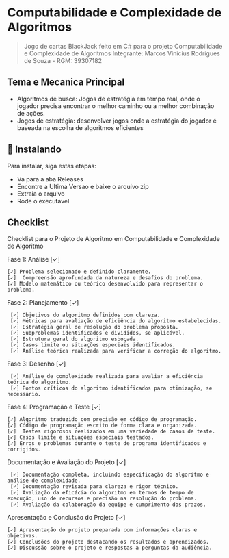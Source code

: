 # Computabilidade e Complexidade de Algoritmos

> Jogo de cartas BlackJack feito em C# para o projeto Computabilidade e Complexidade de Algoritmos
> Integrante: Marcos Vinicius Rodrigues de Souza - RGM: 39307182

## Tema e Mecanica Principal
- Algoritmos de busca: Jogos de estratégia em tempo real, onde o jogador precisa encontrar o melhor caminho ou a melhor combinação de ações.
- Jogos de estratégia: desenvolver jogos onde a estratégia do jogador é baseada na escolha de algoritmos eficientes

## 🚀 Instalando 

Para instalar, siga estas etapas:
- Va para a aba Releases
- Encontre a Ultima Versao e baixe o arquivo zip
- Extraia o arquivo
- Rode o executavel 

## Checklist
Checklist para o Projeto de Algoritmo em Computabilidade e Complexidade de Algoritmo

Fase 1: Análise [✓] 

    [✓] Problema selecionado e definido claramente.
    [✓]  Compreensão aprofundada da natureza e desafios do problema.
    [✓] Modelo matemático ou teórico desenvolvido para representar o problema.

Fase 2: Planejamento [✓] 

     [✓] Objetivos do algoritmo definidos com clareza.
     [✓] Métricas para avaliação de eficiência do algoritmo estabelecidas.
     [✓] Estratégia geral de resolução do problema proposta.
     [✓] Subproblemas identificados e divididos, se aplicável.
     [✓] Estrutura geral do algoritmo esboçada.
     [✓] Casos limite ou situações especiais identificados.
     [✓] Análise teórica realizada para verificar a correção do algoritmo.

Fase 3: Desenho [✓] 

     [✓] Análise de complexidade realizada para avaliar a eficiência teórica do algoritmo.
     [✓] Pontos críticos do algoritmo identificados para otimização, se necessário.

Fase 4: Programação e Teste [✓] 

    [✓] Algoritmo traduzido com precisão em código de programação.
    [✓] Código de programação escrito de forma clara e organizada.
    [✓]  Testes rigorosos realizados em uma variedade de casos de teste.
    [✓] Casos limite e situações especiais testados.
    [✓] Erros e problemas durante o teste de programa identificados e corrigidos.

Documentação e Avaliação do Projeto [✓] 

     [✓] Documentação completa, incluindo especificação do algoritmo e análise de complexidade.
     [✓] Documentação revisada para clareza e rigor técnico.
     [✓] Avaliação da eficácia do algoritmo em termos de tempo de execução, uso de recursos e precisão na resolução do problema.
     [✓] Avaliação da colaboração da equipe e cumprimento dos prazos.

Apresentação e Conclusão do Projeto [✓] 

    [✓] Apresentação do projeto preparada com informações claras e objetivas.
    [✓] Conclusões do projeto destacando os resultados e aprendizados.
    [✓] Discussão sobre o projeto e respostas a perguntas da audiência.
